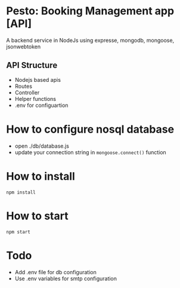 # Pesto: Booking Management app [API]

A backend service in NodeJs using expresse, mongodb, mongoose, jsonwebtoken

## API Structure

- Nodejs based apis
- Routes
- Controller
- Helper functions
- .env for configuartion

# How to configure nosql database

- open ./db/database.js
- update your connection string in `mongoose.connect()` function

# How to install

```
npm install
```

# How to start

```
npm start
```

# Todo

- Add .env file for db configuration
- Use .env variables for smtp configuration
